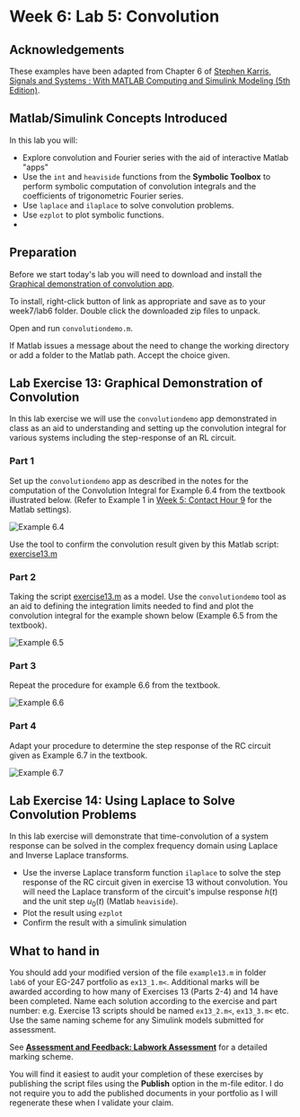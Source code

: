 # Week 6: Lab 5: Convolution

## Acknowledgements

These examples have been adapted from Chapter 6 of <a href="http://site.ebrary.com/lib/swansea/docDetail.action?docID=10547416" target="_blank">Stephen Karris, Signals and Systems : With MATLAB Computing and Simulink Modeling (5th Edition)</a>.

## Matlab/Simulink Concepts Introduced

In this lab you will:

* Explore convolution and Fourier series with the aid of interactive Matlab "apps"
* Use the `int` and `heaviside` functions from the <strong>Symbolic Toolbox</strong> to perform symbolic computation of convolution integrals and the coefficients of trigonometric Fourier series.
* Use `laplace` and `ilaplace` to solve convolution problems.
* Use `ezplot` to plot symbolic functions.
*
## Preparation

Before we start today's lab you will need to download and install the <a href="http://www.mathworks.co.uk/matlabcentral/fileexchange/25199-graphical-demonstration-of-convolution" target="_blank">Graphical demonstration of convolution app</a>.

To install, right-click button of link as appropriate and save as to your week7/lab6 folder. Double click the downloaded zip files to unpack.

Open and run `convolutiondemo.m`.

If Matlab issues a message about the need to change the working directory or add a folder to the Matlab path. Accept the choice given.

## Lab Exercise 13: Graphical Demonstration of Convolution

In this lab exercise we will use the `convolutiondemo` app demonstrated in class as an aid to understanding and setting up the convolution integral for various systems including the step-response of an RL circuit.

### Part 1

Set up the `convolutiondemo` app as described in the notes for the computation of the Convolution Integral for Example 6.4 from the textbook illustrated below. (Refer to Example 1 in [Week 5: Contact Hour 9](http://cpjobling.github.io/EG-247-Resources/week5/convolution.html) for the Matlab settings).

![Example 6.4](https://raw.githubusercontent.com/cpjobling/EG-247-Resources/master/portfolio/lab5/2014-03-03_1228.png)

Use the tool to confirm the convolution result given by this Matlab script: <a href="https://raw.githubusercontent.com/cpjobling/EG-247-Resources/master/portfolio/lab5/exercise13.m" target="_blank">exercise13.m</a></p>

### Part 2

Taking the script <a href="https://raw.githubusercontent.com/cpjobling/EG-247-Resources/master/portfolio/lab6/exercise13.m" target="_blank">exercise13.m</a> as a model. Use the `convolutiondemo` tool as an aid to defining the integration limits needed to find and plot the convolution integral for the example shown below (Example 6.5 from the textbook).

![Example 6.5](https://raw.githubusercontent.com/cpjobling/EG-247-Resources/master/portfolio/lab5/2014-03-03_1240.png)

### Part 3

Repeat the procedure for example 6.6 from the textbook.

![Example 6.6](https://raw.githubusercontent.com/cpjobling/EG-247-Resources/master/portfolio/lab5/2014-03-03_1246.png)


### Part 4

Adapt your procedure to determine the step response of the RC circuit given as Example 6.7 in the textbook.

![Example 6.7](https://raw.githubusercontent.com/cpjobling/EG-247-Resources/master/portfolio/lab5/2014-03-03_1248.png)

## Lab Exercise 14: Using Laplace to Solve Convolution Problems

In this lab exercise will demonstrate that time-convolution of a system response can be solved in the complex frequency domain using Laplace and Inverse Laplace transforms.

* Use the inverse Laplace transform function `ilaplace` to solve the step response of the RC circuit given in exercise 13 without convolution. You will need the Laplace transform of the circuit's impulse response *h*(*t*) and the unit step *u*<sub>0</sub>(*t*) (Matlab `heaviside`).
* Plot the result using `ezplot`
* Confirm the result with a simulink simulation

## What to hand in

You should add your modified version of the file `example13.m` in folder `lab6` of your EG-247 portfolio as `ex13_1.m<`. Additional marks will be awarded according to how many of Exercises 13 (Parts 2-4) and 14 have been completed. Name each solution according to the exercise and part number: e.g. Exercise 13 scripts should be named `ex13_2.m<`, `ex13_3.m<` etc. Use the same naming scheme for any Simulink models submitted for assessment.

See <a href="https://docs.google.com/spreadsheet/ccc?key=0AljOJ7w63DbTdERaUkhYako2V3VEemdabnd6angxSEE&amp;usp=sharing#gid=0" target="_blank"><strong>Assessment and Feedback: Labwork Assessment</strong></a> for a detailed marking scheme.

You will find it easiest to audit your completion of these exercises by publishing the script files using the <strong>Publish</strong> option in the m-file editor. I do not require you to add the published documents in your portfolio as I will regenerate these when I validate your claim.
